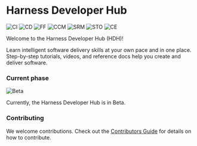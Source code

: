 # Harness Developer Hub

![CI](static/img/icon_ci.svg)
![CD](static/img/icon_cd.svg)
![FF](static/img/icon_ff.svg)
![CCM](static/img/icon_ccm.svg)
![SRM](static/img/icon_srm.svg)
![STO](static/img/icon_sto.svg)
![CE](static/img/icon_ce.svg)

Welcome to the Harness Developer Hub (HDH)!

Learn intelligent software delivery skills at your own pace and in one place. Step-by-step tutorials, videos, and reference docs help you create and deliver software.

### Current phase

![Beta](static/img/icon_beta.svg)

Currently, the Harness Developer Hub is in Beta. 


### Contributing

We welcome contributions. Check out the [Contributors Guide](CONTRIBUTING.md) for details
on how to contribute. 



